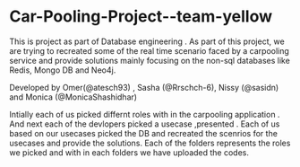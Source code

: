 # Car-Pooling-Project--team-yellow

This is project as part of Database engineering . As part of this project, we are trying to recreated some of the real time scenario faced by a carpooling service and provide solutions mainly focusing on the non-sql databases like Redis, Mongo DB and Neo4j.

Developed by Omer(@atesch93) , Sasha (@Rrschch-6), Nissy (@sasidn) and Monica (@MonicaShashidhar)

Intially each of us picked differnt roles with in the carpooling application . And next each of the devlopers picked a usecase ,presented . Each of us based on our usecases picked the DB and recreated the scenrios for the usecases and provide the solutions. Each of the folders represents the roles we picked and with in each folders we have uploaded the codes.
